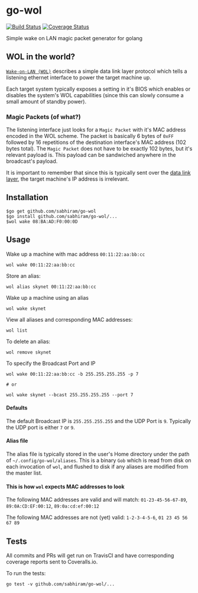 # go-wol

[![Build Status](https://travis-ci.org/sabhiram/go-wol.svg?branch=master)](https://travis-ci.org/sabhiram/go-wol) [![Coverage Status](https://coveralls.io/repos/sabhiram/go-wol/badge.svg)](https://coveralls.io/r/sabhiram/go-wol)

Simple wake on LAN magic packet generator for golang

## WOL in the world?

[`Wake-on-LAN (WOL)`](http://en.wikipedia.org/wiki/Wake-on-LAN) describes a simple data link layer protocol which tells a listening ethernet interface to power the target machine up.

Each target system typically exposes a setting in it's BIOS which enables or disables the system's WOL capabilities (since this can slowly consume a small amount of standby power).

### Magic Packets (of what?)

The listening interface just looks for a `Magic Packet` with it's MAC address encoded in the WOL scheme. The packet is basically 6 bytes of `0xFF` followed by 16 repetitions of the destination interface's MAC address (102 bytes total). The `Magic Packet` does not have to be exactly 102 bytes, but it's relevant payload is. This payload can be sandwiched anywhere in the broadcast's payload.

It is important to remember that since this is typically sent over the [data link layer](http://en.wikipedia.org/wiki/Data_link_layer), the target machine's IP address is irrelevant.

## Installation

```
$go get github.com/sabhiram/go-wol
$go install github.com/sabhiram/go-wol/...
$wol wake 08:BA:AD:F0:00:0D
```

## Usage

Wake up a machine with mac address `00:11:22:aa:bb:cc`
    
    wol wake 00:11:22:aa:bb:cc

Store an alias:
    
    wol alias skynet 00:11:22:aa:bb:cc

Wake up a machine using an alias

    wol wake skynet

View all aliases and corresponding MAC addresses:
    
    wol list

To delete an alias:
    
    wol remove skynet

To specify the Broadcast Port and IP

```
wol wake 00:11:22:aa:bb:cc -b 255.255.255.255 -p 7

# or

wol wake skynet --bcast 255.255.255.255 --port 7
```

#### Defaults

The default Broadcast IP is `255.255.255.255` and the UDP Port is `9`. Typically the UDP port is either `7` or `9`.

#### Alias file

The alias file is typically stored in the user's Home directory under the path of `~/.config/go-wol/aliases`. This is a binary `Gob` which is read from disk on each invocation of `wol`, and flushed to disk if any aliases are modified from the master list.

#### This is how `wol` expects MAC addresses to look

The following MAC addresses are valid and will match:
`01-23-45-56-67-89`, `89:0A:CD:EF:00:12`, `89:0a:cd:ef:00:12`

The following MAC addresses are not (yet) valid:
`1-2-3-4-5-6`, `01 23 45 56 67 89`

## Tests

All commits and PRs will get run on TravisCI and have corresponding coverage reports sent to Coveralls.io.

To run the tests:

    go test -v github.com/sabhiram/go-wol/...
